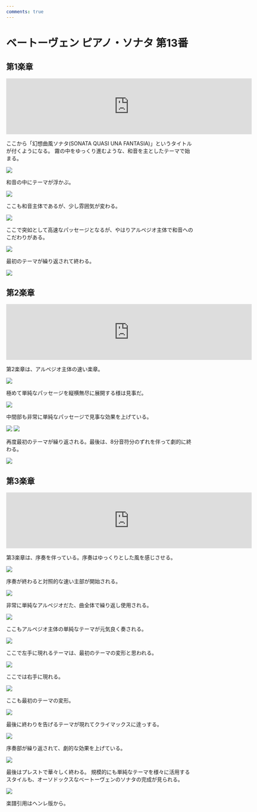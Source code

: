 ```yaml
---
comments: true
---
```


# ベートーヴェン ピアノ・ソナタ 第13番

## 第1楽章

<iframe allow="autoplay *; encrypted-media *;" frameborder="0" height="150" sandbox="allow-forms allow-popups allow-same-origin allow-scripts allow-top-navigation-by-user-activation" src="https://embed.music.apple.com/us/album/piano-sonata-no-13-in-e-flat-major-op-27-no-1-quasi/1272663034?i=1272663705&app=music" width="660"></iframe>

ここから「幻想曲風ソナタ(SONATA QUASI UNA FANTASIA)」というタイトルが付くようになる。
霧の中をゆっくり進むような、和音を主としたテーマで始まる。

<img src="696.jpg">

和音の中にテーマが浮かぶ。

<img src="697.jpg">

ここも和音主体であるが、少し雰囲気が変わる。

<img src="698.jpg">

ここで突如として高速なパッセージとなるが、やはりアルペジオ主体で和音へのこだわりがある。

<img src="699.jpg">

最初のテーマが繰り返されて終わる。

<img src="695.jpg">

## 第2楽章

<iframe allow="autoplay *; encrypted-media *;" frameborder="0" height="150" sandbox="allow-forms allow-popups allow-same-origin allow-scripts allow-top-navigation-by-user-activation" src="https://embed.music.apple.com/us/album/piano-sonata-no-13-in-e-flat-major-op-27-no-1-quasi/1272663034?i=1272663706&app=music" width="660"></iframe>

第2楽章は、アルペジオ主体の速い楽章。

<img src="704.jpg">

極めて単純なパッセージを縦横無尽に展開する様は見事だ。

<img src="700.jpg">

中間部も非常に単純なパッセージで見事な効果を上げている。

<img src="701.jpg">

<img src="702.jpg">

再度最初のテーマが繰り返される。最後は、8分音符分のずれを伴って劇的に終わる。

<img src="703.jpg">

## 第3楽章

<iframe allow="autoplay *; encrypted-media *;" frameborder="0" height="150" sandbox="allow-forms allow-popups allow-same-origin allow-scripts allow-top-navigation-by-user-activation" src="https://embed.music.apple.com/us/album/piano-sonata-no-13-in-e-flat-major-op-27-no-1-quasi/1272663034?i=1272663707&app=music" width="660"></iframe>

第3楽章は、序奏を伴っている。序奏はゆっくりとした風を感じさせる。

<img src="708.jpg">

序奏が終わると対照的な速い主部が開始される。

<img src="707.jpg">

非常に単純なアルペジオだた、曲全体で繰り返し使用される。

<img src="706.jpg">

ここもアルペジオ主体の単純なテーマが元気良く奏される。

<img src="709.jpg">

ここで左手に現れるテーマは、最初のテーマの変形と思われる。

<img src="705.jpg">

ここでは右手に現れる。

<img src="710.jpg">

ここも最初のテーマの変形。

<img src="711.jpg">

最後に終わりを告げるテーマが現れてクライマックスに逹っする。

<img src="713.jpg">

序奏部が繰り返されて、劇的な効果を上げている。

<img src="712.jpg">

最後はプレストで華々しく終わる。
規模的にも単純なテーマを様々に活用するスタイルも、オーソドックスなベートーヴェンのソナタの完成が見られる。

<img src="714.jpg">

楽譜引用はヘンレ版から。


